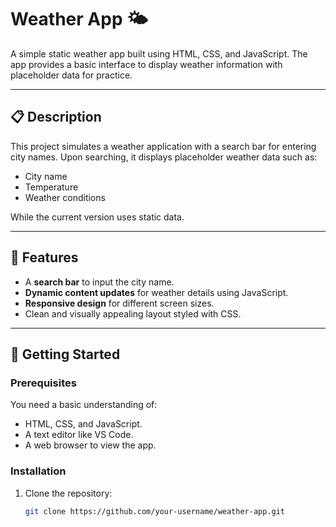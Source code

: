 # Weather App 🌤️

A simple static weather app built using HTML, CSS, and JavaScript. The app provides a basic interface to display weather information with placeholder data for practice.

---

## 📋 Description
This project simulates a weather application with a search bar for entering city names. Upon searching, it displays placeholder weather data such as:
- City name
- Temperature
- Weather conditions

While the current version uses static data.

---

## 🎯 Features
- A **search bar** to input the city name.
- **Dynamic content updates** for weather details using JavaScript.
- **Responsive design** for different screen sizes.
- Clean and visually appealing layout styled with CSS.

---

## 🚀 Getting Started

### Prerequisites
You need a basic understanding of:
- HTML, CSS, and JavaScript.
- A text editor like VS Code.
- A web browser to view the app.

### Installation
1. Clone the repository:
   ```bash
   git clone https://github.com/your-username/weather-app.git
